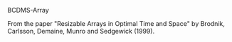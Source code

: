 BCDMS-Array

From the paper "Resizable Arrays in Optimal Time and Space" by Brodnik, Carlsson, Demaine, Munro and Sedgewick (1999).
